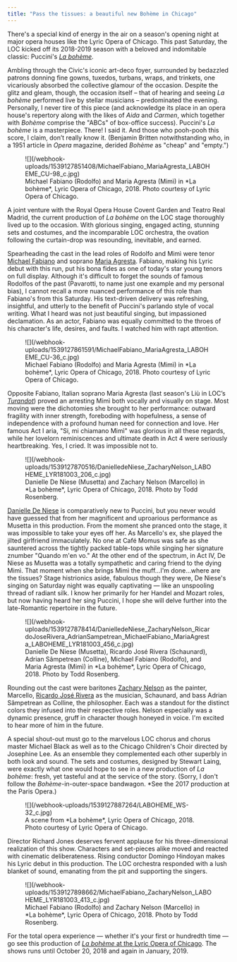 ```yaml
---
title: "Pass the tissues: a beautiful new Bohème in Chicago"
---
```


There's a special kind of energy in the air on a season's opening night at major opera houses like the Lyric Opera of Chicago.  This past Saturday, the LOC kicked off its 2018-2019 season with a beloved and indomitable classic: Puccini's [*La bohème*](https://www.lyricopera.org/concertstickets/calendar/2018-2019/la-boheme-opera-tickets).
 
Ambling through the Civic's iconic art-deco foyer, surrounded by bedazzled patrons donning fine gowns, tuxedos, turbans, wraps, and trinkets, one vicariously absorbed the collective glamour of the occasion. Despite the glitz and gleam, though, the occasion itself – that of hearing and seeing *La bohème* performed live by stellar musicians – predominated the evening. Personally, I never tire of this piece (and acknowledge its place in an opera house's repertory along with the likes of *Aida* and *Carmen*, which together with *Bohème* comprise the "ABCs" of box-office success).  Puccini's *La bohème* is a masterpiece. There! I said it.  And those who pooh-pooh this score, I claim, don’t really know it.  (Benjamin Britten notwithstanding who, in a 1951 article in *Opera* magazine, derided *Bohème* as "cheap" and "empty.") 

<figure data-type="image">
![](/webhook-uploads/1539127851408/MichaelFabiano_MariaAgresta_LABOHEME_CU-98_c.jpg)
<figcaption>Michael Fabiano (Rodolfo) and Maria Agresta (Mimì) in *La bohème*, Lyric Opera of Chicago, 2018. Photo courtesy of Lyric Opera of Chicago.</figcaption>
</figure>

A joint venture with the Royal Opera House Covent Garden and Teatro Real Madrid, the current production of *La bohème* on the LOC stage thoroughly lived up to the occasion.  With glorious singing, engaged acting, stunning sets and costumes, and the incomparable LOC orchestra, the ovation following the curtain-drop was resounding, inevitable, and earned.

Spearheading the cast in the lead roles of Rodolfo and Mimì were tenor [Michael Fabiano](/scene/people/michael-fabiano/) and soprano [Maria Agresta](/scene/people/maria-agresta/).  Fabiano, making his Lyric debut with this run, put his bona fides as one of today's star young tenors on full display.  Although it's difficult to forget the sounds of famous Rodolfos of the past (Pavarotti, to name just one example and my personal bias), I cannot recall a more nuanced performance of this role than Fabiano's from this Saturday.  His text-driven delivery was refreshing, insightful, and utterly to the benefit of Puccini's parlando style of vocal writing.  What I heard was not just beautiful singing, but impassioned declamation.  As an actor, Fabiano was equally committed to the throes of his character's life, desires, and faults.  I watched him with rapt attention.

<figure data-type="image">
![](/webhook-uploads/1539127861591/MichaelFabiano_MariaAgresta_LABOHEME_CU-36_c.jpg)
<figcaption>Michael Fabiano (Rodolfo) and Maria Agresta (Mimì) in *La bohème*, Lyric Opera of Chicago, 2018. Photo courtesy of Lyric Opera of Chicago.</figcaption>
</figure>
 
Opposite Fabiano, Italian soprano Maria Agresta (last season's Liù in LOC’s [*Turandot*](/an-operas-evolving-relevance-turandot/)) proved an arresting Mimì both vocally and visually on stage.  Most moving were the dichotomies she brought to her performance: outward fragility with inner strength, foreboding with hopefulness, a sense of independence with a profound human need for connection and love. Her famous Act I aria, "Si, mi chiamano Mimì" was glorious in all these regards, while her lovelorn reminiscences and ultimate death in Act 4 were seriously heartbreaking.  Yes, I cried.  It was impossible not to.

<figure data-type="image">
![](/webhook-uploads/1539127870516/DanielledeNiese_ZacharyNelson_LABOHEME_LYR181003_206_c.jpg)
<figcaption>Danielle De Niese (Musetta) and Zachary Nelson (Marcello) in *La bohème*, Lyric Opera of Chicago, 2018. Photo by Todd Rosenberg.</figcaption>
</figure>

[Danielle De Niese](/scene/people/danielle-de-niese/) is comparatively new to Puccini, but you never would have guessed that from her magnificent and uproarious performance as Musetta in this production.  From the moment she pranced onto the stage, it was impossible to take your eyes off her.  As Marcello's ex, she played the jilted girlfriend immaculately.  No one at Café Momus was safe as she sauntered across the tightly packed table-tops while singing her signature znumber "Quando m'en vo." At the other end of the spectrum, in Act IV, De Niese as Musetta was a totally sympathetic and caring friend to the dying Mimì.  That moment when she brings Mimì the muff…I'm done…where are the tissues? Stage histrionics aside, fabulous though they were, De Niese's singing on Saturday night was equally captivating — like an unspooling thread of radiant silk.  I know her primarily for her Handel and Mozart roles, but now having heard her sing Puccini, I hope she will delve further into the late-Romantic repertoire in the future.

<figure data-type="image">
![](/webhook-uploads/1539127878414/DanielledeNiese_ZacharyNelson_RicardoJoseRivera_AdrianSampetrean_MichaelFabiano_MariaAgresta_LABOHEME_LYR181003_456_c.jpg)
<figcaption>Danielle De Niese (Musetta), Ricardo José Rivera (Schaunard), Adrian Sâmpetrean (Colline), Michael Fabiano (Rodolfo), and Maria Agresta (Mimì) in *La bohème*, Lyric Opera of Chicago, 2018. Photo by Todd Rosenberg.</figcaption>
</figure>

Rounding out the cast were baritones [Zachary Nelson](/talking-with-singers-zachary-nelson/) as the painter, Marcello, [Ricardo José Rivera](/scene/people/ricardo-rivera/) as the musician, Schaunard, and bass Adrian Sâmpetrean as Colline, the philosopher.  Each was a standout for the distinct colors they infused into their respective roles.  Nelson especially was a dynamic presence, gruff in character though honeyed in voice.  I'm excited to hear more of him in the future. 
 
A special shout-out must go to the marvelous LOC chorus and chorus master Michael Black as well as to the Chicago Children's Choir directed by Josephine Lee.  As an ensemble they complemented each other superbly in both look and sound. The sets and costumes, designed by Stewart Laing, were exactly what one would hope to see in a new production of *La bohème*: fresh, yet tasteful and at the service of the story. (Sorry, I don't follow the *Bohème*-in-outer-space bandwagon. \*See the 2017 production at the Paris Opera.)

<figure data-type="image">
![](/webhook-uploads/1539127887264/LABOHEME_WS-32_c.jpg)
<figcaption>A scene from *La bohème*, Lyric Opera of Chicago, 2018. Photo courtesy of Lyric Opera of Chicago.</figcaption>
</figure>
 
Director Richard Jones deserves fervent applause for his three-dimensional realization of this show.  Characters and set-pieces alike moved and reacted with cinematic deliberateness.  Rising conductor Domingo Hindoyan makes his Lyric debut in this production. The LOC orchestra responded with a lush blanket of sound, emanating from the pit and supporting the singers.  

<figure data-type="image">
![](/webhook-uploads/1539127898662/MichaelFabiano_ZacharyNelson_LABOHEME_LYR181003_413_c.jpg)
<figcaption>Michael Fabiano (Rodolfo) and Zachary Nelson (Marcello) in *La bohème*, Lyric Opera of Chicago, 2018. Photo by Todd Rosenberg.</figcaption>
</figure>

For the total opera experience — whether it's your first or hundredth time — go see this production of [*La bohème* at the Lyric Opera of Chicago](https://www.lyricopera.org/concertstickets/calendar/2018-2019/la-boheme-opera-tickets). The shows runs until October 20, 2018 and again in January, 2019.
